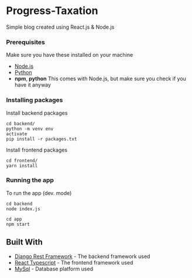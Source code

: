 # Progress-Taxation

Simple blog created using React.js & Node.js

### Prerequisites

Make sure you have these installed on your machine

* [Node.js](https://nodejs.org/en/download/)
* [Python](https://www.python.org/about/gettingstarted/)
* **npm**, **python** This comes with Node.js, but make sure you check if you have it anyway

### Installing packages

Install backend packages

```
cd backend/
python -m venv env
activate 
pip install -r packages.txt
```

Install frontend packages

```
cd frontend/
yarn install
```

### Running the app

To run the app (dev. mode)

```
cd backend
node index.js

cd app
npm start
```

## Built With

* [Django Rest Framework](https://www.django-rest-framework.org/tutorial/quickstart/) - The backend framework used
* [React Typescript](https://create-react-app.dev/docs/adding-typescript/) - The frontend framework used
* [MySql](https://www.mysql.com/) - Database platform used

